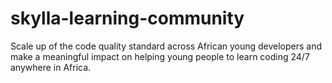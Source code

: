 # skylla-learning-community
Scale up of the code quality standard across African young developers and make a meaningful impact on helping young people to learn coding 24/7 anywhere in Africa. 

